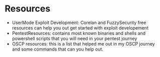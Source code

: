 # Resources

- UserMode Exploit Development: Corelan and FuzzySecurity free resources can help you out get started with exploit developement 
- PentestResources: contains most known binaries and shells and powershell scripts that you will need in your pentest journey
- OSCP resources: this is a list that helped me out in my OSCP journey and some commands that can you help out.
